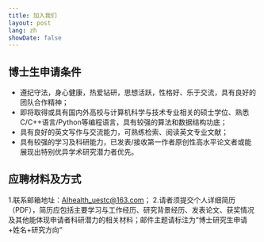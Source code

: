 ```yaml
---
title: 加入我们
layout: post
lang: zh
showDate: false
---
```


## 博士生申请条件 ##

- 遵纪守法，身心健康，热爱钻研，思想活跃，性格好、乐于交流，具有良好的团队合作精神；
- 即将取得或具有国内外高校与计算机科学与技术专业相关的硕士学位、熟悉C/C++语言/Python等编程语言，具有较强的算法和数据结构功底；
- 具有良好的英文写作与交流能力，可熟练检索、阅读英文专业文献；
- 具有较强的学习及科研能力，已发表/接收第一作者原创性高水平论文者或能展现出特别优异学术研究潜力者优先。

## 应聘材料及方式 ##

1.联系邮箱地址：AIhealth_uestc@163.com；
2.请者须提交个人详细简历（PDF），简历应包括主要学习与工作经历、研究背景经历、发表论文、获奖情况及其他能体现申请者科研潜力的相关材料；邮件主题请标注为“博士研究生申请+姓名+研究方向“